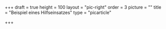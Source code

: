 +++
draft = true
height = 100
layout = "pic-right"
order = 3
picture = ""
title = "Beispiel eines Hilfseinsatzes"
type = "picarticle"

+++
